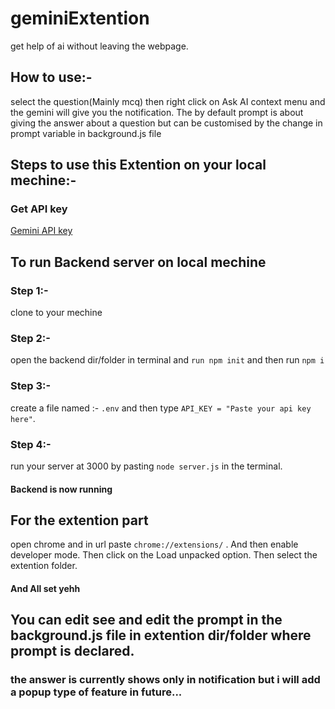 # geminiExtention
get help of ai without leaving the webpage.

## How to use:- 
select the question(Mainly mcq) then right click on Ask AI context menu and the gemini will give you the notification. The by default prompt is about giving the answer about a question but can be customised by the change in prompt variable in background.js file

## Steps to use this Extention on your local mechine:-

### Get API key 
[Gemini API key ](https://aistudio.google.com/app/apikey)


## To run Backend server on local mechine

### Step 1:- 
clone to your mechine

### Step 2:-
open the backend dir/folder in terminal and `run npm init` and then run `npm i`

### Step 3:-
create a file named :- `.env` and then type `API_KEY = "Paste your api key here"`.

### Step 4:-
run your server at 3000 by pasting `node server.js` in the terminal.

#### Backend is now running

## For the extention part
open chrome and in url paste `chrome://extensions/` .  And then enable developer mode. Then click on the Load unpacked option. Then select the extention folder. 
#### And All set yehh

## You can edit see and edit the prompt in the background.js file in extention dir/folder where prompt is declared.
### the answer is currently shows only in notification but i will add a popup type of feature in future...